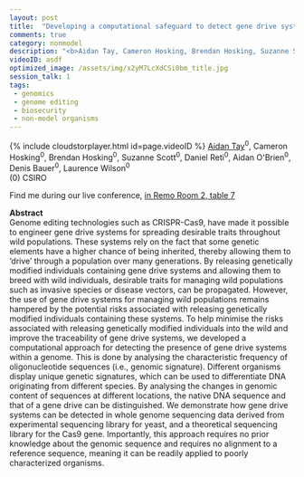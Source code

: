 ```yaml
---
layout: post
title:  "Developing a computational safeguard to detect gene drive systems in wild populations"
comments: true
category: nonmodel
description: "<b>Aidan Tay, Cameron Hosking, Brendan Hosking, Suzanne Scott, Daniel Reti, Aidan O'Brien, Denis Bauer, Laurence Wilson</b><br/>Genome editing technologies such as CRISPR-Cas9, h..."
videoID: asdf
optimized_image: /assets/img/x2yM7LcXdCSi0bm_title.jpg
session_talk: 1
tags:
 - genomics
 - genome editing
 - biosecurity
 - non-model organisms
---
```

{% include cloudstorplayer.html id=page.videoID %}
<u>Aidan Tay</u><sup>0</sup>, Cameron Hosking<sup>0</sup>, Brendan Hosking<sup>0</sup>, Suzanne Scott<sup>0</sup>, Daniel Reti<sup>0</sup>, Aidan O'Brien<sup>0</sup>, Denis Bauer<sup>0</sup>, Laurence Wilson<sup>0</sup><br/>
\(0\) CSIRO

Find me during our live conference, [in Remo Room 2, table 7](https://remo.co)

<b>Abstract</b><br/>
Genome editing technologies such as CRISPR-Cas9, have made it possible to engineer gene drive systems for spreading desirable traits throughout wild populations. These systems rely on the fact that some genetic elements have a higher chance of being inherited, thereby allowing them to ‘drive’ through a population over many generations. By releasing genetically modified individuals containing gene drive systems and allowing them to breed with wild individuals, desirable traits for managing wild populations such as invasive species or disease vectors, can be propagated. However, the use of gene drive systems for managing wild populations remains hampered by the potential risks associated with releasing genetically modified individuals containing these systems. To help minimise the risks associated with releasing genetically modified individuals into the wild and improve the traceability of gene drive systems, we developed a computational approach for detecting the presence of gene drive systems within a genome. This is done by analysing the characteristic frequency of oligonucleotide sequences \(i.e., genomic signature\). Different organisms display unique genetic signatures, which can be used to differentiate DNA originating from different species. By analysing the changes in genomic content of sequences at different locations, the native DNA sequence and that of a gene drive can be distinguished. We demonstrate how gene drive systems can be detected in whole genome sequencing data derived from experimental sequencing library for yeast, and a theoretical sequencing library for the Cas9 gene. Importantly, this approach requires no prior knowledge about the genomic sequence and requires no alignment to a reference sequence, meaning it can be readily applied to poorly characterized organisms.
